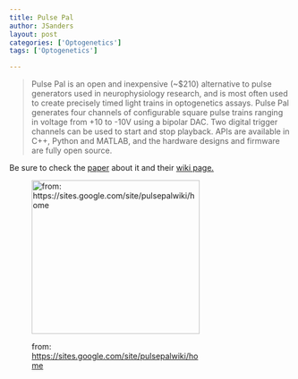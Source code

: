 ```yaml
---
title: Pulse Pal
author: JSanders
layout: post
categories: ['Optogenetics']
tags: ['Optogenetics']

---
```



> Pulse Pal is an open and inexpensive (~$210) alternative to pulse generators used in neurophysiology research, and is most often used to create precisely timed light trains in optogenetics assays. Pulse Pal generates four channels of configurable square pulse trains ranging in voltage from +10 to -10V using a bipolar DAC. Two digital trigger channels can be used to start and stop playback. APIs are available in C++, Python and MATLAB, and the hardware designs and firmware are fully open source.

Be sure to check the [paper](http://journal.frontiersin.org/article/10.3389/fneng.2014.00043/abstract) about it and their [wiki page.](https://sites.google.com/site/pulsepalwiki/home)<figure id="attachment_1012" style="width: 300px" class="wp-caption aligncenter">

[<img class="size-medium wp-image-1012" src="https://i1.wp.com/openeuroscience.com/wp-content/uploads/2015/02/pulsepal_home.png?resize=300%2C275" alt="from: https://sites.google.com/site/pulsepalwiki/home" width="300" height="275" srcset="https://i1.wp.com/openeuroscience.com/wp-content/uploads/2015/02/pulsepal_home.png?w=600 600w, https://i1.wp.com/openeuroscience.com/wp-content/uploads/2015/02/pulsepal_home.png?resize=300%2C275 300w" sizes="(max-width: 300px) 100vw, 300px" data-recalc-dims="1" />](https://i1.wp.com/openeuroscience.com/wp-content/uploads/2015/02/pulsepal_home.png)<figcaption class="wp-caption-text">from: https://sites.google.com/site/pulsepalwiki/home</figcaption></figure>
